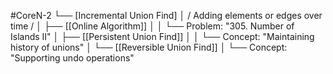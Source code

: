 #CoreN-2
└── [Incremental Union Find]
    │   / Adding elements or edges over time /
    │
    ├── [[Online Algorithm]]
    │   │   └── Problem: "305. Number of Islands II"
    │
    ├── [[Persistent Union Find]]
    │   │   └── Concept: "Maintaining history of unions"
    │
    └── [[Reversible Union Find]]
        │   └── Concept: "Supporting undo operations"